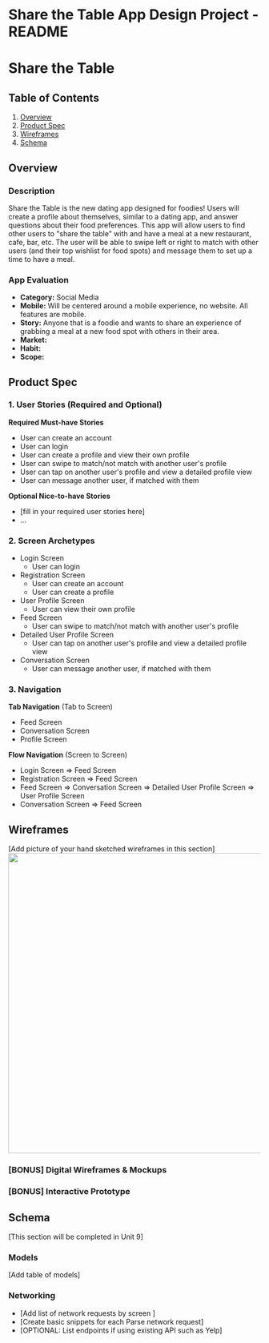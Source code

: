 Share the Table App Design Project - README
===

# Share the Table

## Table of Contents
1. [Overview](#Overview)
1. [Product Spec](#Product-Spec)
1. [Wireframes](#Wireframes)
2. [Schema](#Schema)

## Overview
### Description
Share the Table is the new dating app designed for foodies! Users will create a profile about themselves, similar to a dating app, and answer questions about their food preferences. This app will allow users to find other users to "share the table" with and have a meal at a new restaurant, cafe, bar, etc. The user will be able to swipe left or right to match with other users (and their top wishlist for food spots) and message them to set up a time to have a meal.    

### App Evaluation
- **Category:** Social Media
- **Mobile:** Will be centered around a mobile experience, no website. All features are mobile.
- **Story:** Anyone that is a foodie and wants to share an experience of grabbing a meal at a new food spot with others in their area.
- **Market:**
- **Habit:**
- **Scope:**

## Product Spec

### 1. User Stories (Required and Optional)

**Required Must-have Stories**

* User can create an account
* User can login
* User can create a profile and view their own profile
* User can swipe to match/not match with another user's profile
* User can tap on another user's profile and view a detailed profile view
* User can message another user, if matched with them

**Optional Nice-to-have Stories**

* [fill in your required user stories here]
* ...

### 2. Screen Archetypes

* Login Screen
   * User can login
* Registration Screen
   * User can create an account
   * User can create a profile
* User Profile Screen
    * User can view their own profile
* Feed Screen
    * User can swipe to match/not match with another user's profile
* Detailed User Profile Screen
    * User can tap on another user's profile and view a detailed profile view
* Conversation Screen
    * User can message another user, if matched with them

### 3. Navigation

**Tab Navigation** (Tab to Screen)

* Feed Screen
* Conversation Screen
* Profile Screen

**Flow Navigation** (Screen to Screen)

* Login Screen
   => Feed Screen
* Registration Screen
   => Feed Screen
* Feed Screen
   => Conversation Screen
   => Detailed User Profile Screen
   => User Profile Screen
* Conversation Screen
   => Feed Screen

## Wireframes
[Add picture of your hand sketched wireframes in this section]
<img src="YOUR_WIREFRAME_IMAGE_URL" width=600>

### [BONUS] Digital Wireframes & Mockups

### [BONUS] Interactive Prototype

## Schema 
[This section will be completed in Unit 9]
### Models
[Add table of models]
### Networking
- [Add list of network requests by screen ]
- [Create basic snippets for each Parse network request]
- [OPTIONAL: List endpoints if using existing API such as Yelp]
